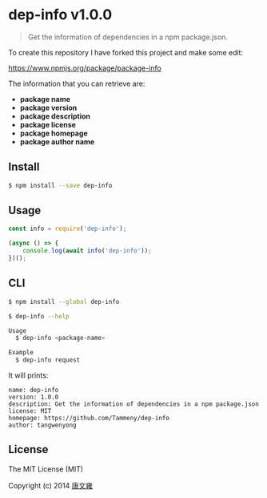 # dep-info  v1.0.0

> Get the information of dependencies in a npm package.json.

To create this repository I have forked this project and make some edit:

https://www.npmjs.org/package/package-info

The information that you can retrieve are:
- <b>package name</b>
- <b>package version</b>
- <b>package description</b>
- <b>package license</b>
- <b>package homepage</b>
- <b>package author name</b>

## Install

```sh
$ npm install --save dep-info
```


## Usage

```js
const info = require('dep-info');

(async () => {
    console.log(await info('dep-info'));
})();
```

## CLI

```sh
$ npm install --global dep-info
```

```sh
$ dep-info --help

Usage
  $ dep-info <package-name>

Example
  $ dep-info request
```

It will prints:
```
name: dep-info
version: 1.0.0
description: Get the information of dependencies in a npm package.json
license: MIT
homepage: https://github.com/Tammeny/dep-info
author: tangwenyong
```

## License

The MIT License (MIT)

Copyright (c) 2014 [唐文雍](https://www.tangwenyong.com)
